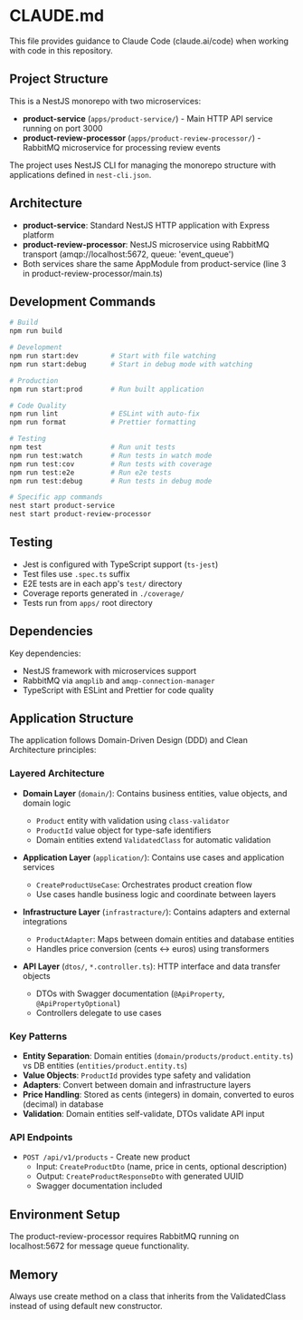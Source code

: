 # CLAUDE.md

This file provides guidance to Claude Code (claude.ai/code) when working with code in this repository.

## Project Structure

This is a NestJS monorepo with two microservices:

- **product-service** (`apps/product-service/`) - Main HTTP API service running on port 3000
- **product-review-processor** (`apps/product-review-processor/`) - RabbitMQ microservice for processing review events

The project uses NestJS CLI for managing the monorepo structure with applications defined in `nest-cli.json`.

## Architecture

- **product-service**: Standard NestJS HTTP application with Express platform
- **product-review-processor**: NestJS microservice using RabbitMQ transport (amqp://localhost:5672, queue: 'event_queue')
- Both services share the same AppModule from product-service (line 3 in product-review-processor/main.ts)

## Development Commands

```bash
# Build
npm run build

# Development
npm run start:dev        # Start with file watching
npm run start:debug      # Start in debug mode with watching

# Production
npm run start:prod       # Run built application

# Code Quality
npm run lint             # ESLint with auto-fix
npm run format           # Prettier formatting

# Testing
npm test                 # Run unit tests
npm run test:watch       # Run tests in watch mode
npm run test:cov         # Run tests with coverage
npm run test:e2e         # Run e2e tests
npm run test:debug       # Run tests in debug mode

# Specific app commands
nest start product-service
nest start product-review-processor
```

## Testing

- Jest is configured with TypeScript support (`ts-jest`)
- Test files use `.spec.ts` suffix
- E2E tests are in each app's `test/` directory
- Coverage reports generated in `./coverage/`
- Tests run from `apps/` root directory

## Dependencies

Key dependencies:

- NestJS framework with microservices support
- RabbitMQ via `amqplib` and `amqp-connection-manager`
- TypeScript with ESLint and Prettier for code quality

## Application Structure

The application follows Domain-Driven Design (DDD) and Clean Architecture principles:

### Layered Architecture

- **Domain Layer** (`domain/`): Contains business entities, value objects, and domain logic
  - `Product` entity with validation using `class-validator`
  - `ProductId` value object for type-safe identifiers
  - Domain entities extend `ValidatedClass` for automatic validation

- **Application Layer** (`application/`): Contains use cases and application services
  - `CreateProductUseCase`: Orchestrates product creation flow
  - Use cases handle business logic and coordinate between layers

- **Infrastructure Layer** (`infrastracture/`): Contains adapters and external integrations
  - `ProductAdapter`: Maps between domain entities and database entities
  - Handles price conversion (cents ↔ euros) using transformers

- **API Layer** (`dtos/`, `*.controller.ts`): HTTP interface and data transfer objects
  - DTOs with Swagger documentation (`@ApiProperty`, `@ApiPropertyOptional`)
  - Controllers delegate to use cases

### Key Patterns

- **Entity Separation**: Domain entities (`domain/products/product.entity.ts`) vs DB entities (`entities/product.entity.ts`)
- **Value Objects**: `ProductId` provides type safety and validation
- **Adapters**: Convert between domain and infrastructure layers
- **Price Handling**: Stored as cents (integers) in domain, converted to euros (decimal) in database
- **Validation**: Domain entities self-validate, DTOs validate API input

### API Endpoints

- `POST /api/v1/products` - Create new product
  - Input: `CreateProductDto` (name, price in cents, optional description)
  - Output: `CreateProductResponseDto` with generated UUID
  - Swagger documentation included

## Environment Setup

The product-review-processor requires RabbitMQ running on localhost:5672 for message queue functionality.

## Memory

Always use create method on a class that inherits from the ValidatedClass instead of using default new constructor.


